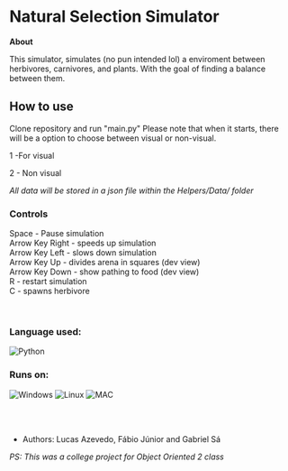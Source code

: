 # Natural Selection Simulator


**About**

This simulator, simulates (no pun intended lol) a enviroment between herbivores, carnivores, and plants. With the goal of finding
a balance between them.

<h2>How to use</h2>
  
Clone repository and run "main.py"
Please note that when it starts, there will be a option to choose between visual or non-visual.

1 -For visual

2 - Non visual

*All data will be stored in a json file within the Helpers/Data/ folder*

<h3>Controls</h3>

Space - Pause simulation <br>
Arrow Key Right - speeds up simulation <br>
Arrow Key Left - slows down simulation <br>
Arrow Key Up - divides arena in squares (dev view) <br>
Arrow Key Down - show pathing to food (dev view) <br>
R - restart simulation <br>
C - spawns herbivore 

<br>

<h3>Language used:</h3>


![Python](https://img.shields.io/badge/python-3670A0?style=for-the-badge&logo=python&logoColor=ffdd54)

<h3>Runs on:</h3>

![Windows](https://img.shields.io/badge/Windows-0078D6?style=for-the-badge&logo=windows&logoColor=white)
![Linux](https://img.shields.io/badge/Linux-FCC624?style=for-the-badge&logo=linux&logoColor=black)
![MAC](https://img.shields.io/badge/mac%20os-000000?style=for-the-badge&logo=apple&logoColor=white)

<br><br>
- Authors: Lucas Azevedo, Fábio Júnior and 	Gabriel Sá

*PS: This was a college project for Object Oriented 2 class*
